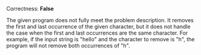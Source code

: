 Correctness: **False**

The given program does not fully meet the problem description. It removes the first and last occurrence of the given character, but it does not handle the case when the first and last occurrences are the same character. For example, if the input string is "hello" and the character to remove is "h", the program will not remove both occurrences of "h".
